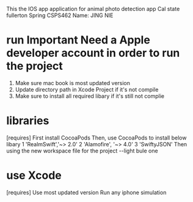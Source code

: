 This the IOS app application for animal photo detection app
Cal state fullerton Spring CSPS462
Name: JING NIE

# run Important Need a Apple developer account in order to run the project
1. Make sure mac book is most updated version
2. Update directory path in Xcode Project if it's not compile
3. Make sure to install all required libary if it's still not complie


# libraries
[requires]
First install CocoaPods
Then, use CocoaPods to install below libary
1 'RealmSwift','~> 2.0'
2 'Alamofire', '~> 4.0'
3 'SwiftyJSON'
Then using the new workspace file for the project --light bule one

# use Xcode
[requires]
Use most updated version
Run any iphone simulation  


